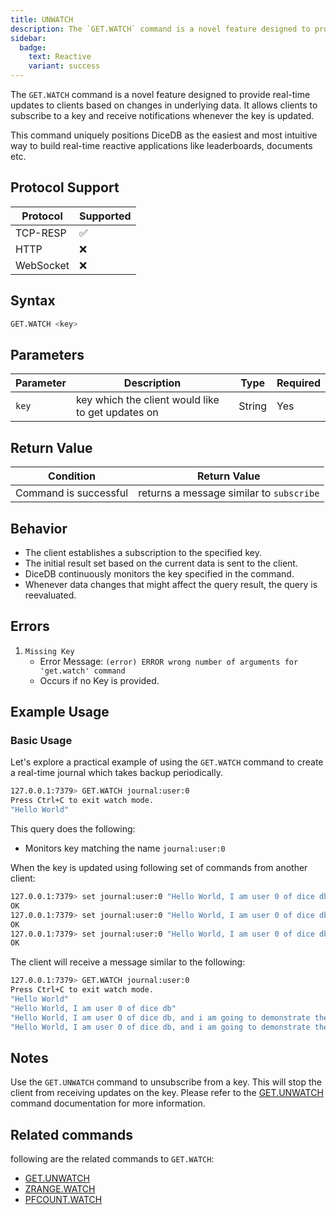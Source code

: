 ```yaml
---
title: UNWATCH
description: The `GET.WATCH` command is a novel feature designed to provide real-time updates to clients based on changes in underlying data.
sidebar:
  badge:
    text: Reactive
    variant: success
---
```


The `GET.WATCH` command is a novel feature designed to provide real-time updates to clients based on changes in underlying data.
It allows clients to subscribe to a key and receive notifications whenever the key is updated.

This command uniquely positions DiceDB as the easiest and most intuitive way
to build real-time reactive applications like leaderboards, documents etc.

## Protocol Support

| Protocol  | Supported |
| --------- | --------- |
| TCP-RESP  | ✅        |
| HTTP      | ❌        |
| WebSocket | ❌        |

## Syntax

```bash
GET.WATCH <key>
```

## Parameters

| Parameter | Description                                       | Type   | Required |
| --------- | ------------------------------------------------- | ------ | -------- |
| `key`     | key which the client would like to get updates on | String | Yes      |

## Return Value

| Condition             | Return Value                             |
| --------------------- | ---------------------------------------- |
| Command is successful | returns a message similar to `subscribe` |

## Behavior

- The client establishes a subscription to the specified key.
- The initial result set based on the current data is sent to the client.
- DiceDB continuously monitors the key specified in the command.
- Whenever data changes that might affect the query result, the query is reevaluated.

## Errors

1. `Missing Key`
   - Error Message: `(error) ERROR wrong number of arguments for 'get.watch' command`
   - Occurs if no Key is provided.

## Example Usage

### Basic Usage

Let's explore a practical example of using the `GET.WATCH` command to create a real-time journal which takes backup periodically.

```bash
127.0.0.1:7379> GET.WATCH journal:user:0
Press Ctrl+C to exit watch mode.
"Hello World"
```

This query does the following:

- Monitors key matching the name `journal:user:0`

When the key is updated using following set of commands from another client:

```bash
127.0.0.1:7379> set journal:user:0 "Hello World, I am user 0 of dice db"
OK
127.0.0.1:7379> set journal:user:0 "Hello World, I am user 0 of dice db, and i am going to demonstrate the use of watch commands"
OK
127.0.0.1:7379> set journal:user:0 "Hello World, I am user 0 of dice db, and i am going to demonstrate the use of watch and unwatch commands."
OK
```

The client will receive a message similar to the following:

```bash
127.0.0.1:7379> GET.WATCH journal:user:0
Press Ctrl+C to exit watch mode.
"Hello World"
"Hello World, I am user 0 of dice db"
"Hello World, I am user 0 of dice db, and i am going to demonstrate the use of watch commands"
"Hello World, I am user 0 of dice db, and i am going to demonstrate the use of watch and unwatch commands."
```

## Notes

Use the `GET.UNWATCH` command to unsubscribe from a key. This will stop the client from receiving updates on the key. Please refer to
the [GET.UNWATCH](/commands/getunwatch) command documentation for more information.

## Related commands

following are the related commands to `GET.WATCH`:

- [GET.UNWATCH](/commands/getunwatch)
- [ZRANGE.WATCH](/commands/zrangewatch)
- [PFCOUNT.WATCH](/commands/pfcountwatch)
